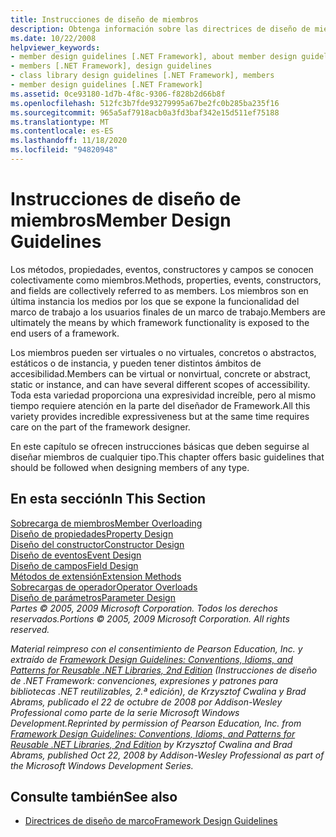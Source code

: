 ```yaml
---
title: Instrucciones de diseño de miembros
description: Obtenga información sobre las directrices de diseño de miembros en .NET. Los miembros incluyen métodos, propiedades, eventos, constructores y campos.
ms.date: 10/22/2008
helpviewer_keywords:
- member design guidelines [.NET Framework], about member design guidelines
- members [.NET Framework], design guidelines
- class library design guidelines [.NET Framework], members
- member design guidelines [.NET Framework]
ms.assetid: 0ce93180-1d7b-4f8c-9306-f828b2d66b8f
ms.openlocfilehash: 512fc3b7fde93279995a67be2fc0b285ba235f16
ms.sourcegitcommit: 965a5af7918acb0a3fd3baf342e15d511ef75188
ms.translationtype: MT
ms.contentlocale: es-ES
ms.lasthandoff: 11/18/2020
ms.locfileid: "94820948"
---
```

# <a name="member-design-guidelines"></a><span data-ttu-id="a1699-104">Instrucciones de diseño de miembros</span><span class="sxs-lookup"><span data-stu-id="a1699-104">Member Design Guidelines</span></span>
<span data-ttu-id="a1699-105">Los métodos, propiedades, eventos, constructores y campos se conocen colectivamente como miembros.</span><span class="sxs-lookup"><span data-stu-id="a1699-105">Methods, properties, events, constructors, and fields are collectively referred to as members.</span></span> <span data-ttu-id="a1699-106">Los miembros son en última instancia los medios por los que se expone la funcionalidad del marco de trabajo a los usuarios finales de un marco de trabajo.</span><span class="sxs-lookup"><span data-stu-id="a1699-106">Members are ultimately the means by which framework functionality is exposed to the end users of a framework.</span></span>  
  
 <span data-ttu-id="a1699-107">Los miembros pueden ser virtuales o no virtuales, concretos o abstractos, estáticos o de instancia, y pueden tener distintos ámbitos de accesibilidad.</span><span class="sxs-lookup"><span data-stu-id="a1699-107">Members can be virtual or nonvirtual, concrete or abstract, static or instance, and can have several different scopes of accessibility.</span></span> <span data-ttu-id="a1699-108">Toda esta variedad proporciona una expresividad increíble, pero al mismo tiempo requiere atención en la parte del diseñador de Framework.</span><span class="sxs-lookup"><span data-stu-id="a1699-108">All this variety provides incredible expressiveness but at the same time requires care on the part of the framework designer.</span></span>  
  
 <span data-ttu-id="a1699-109">En este capítulo se ofrecen instrucciones básicas que deben seguirse al diseñar miembros de cualquier tipo.</span><span class="sxs-lookup"><span data-stu-id="a1699-109">This chapter offers basic guidelines that should be followed when designing members of any type.</span></span>  
  
## <a name="in-this-section"></a><span data-ttu-id="a1699-110">En esta sección</span><span class="sxs-lookup"><span data-stu-id="a1699-110">In This Section</span></span>  
 [<span data-ttu-id="a1699-111">Sobrecarga de miembros</span><span class="sxs-lookup"><span data-stu-id="a1699-111">Member Overloading</span></span>](member-overloading.md)  
 [<span data-ttu-id="a1699-112">Diseño de propiedades</span><span class="sxs-lookup"><span data-stu-id="a1699-112">Property Design</span></span>](property.md)  
 [<span data-ttu-id="a1699-113">Diseño del constructor</span><span class="sxs-lookup"><span data-stu-id="a1699-113">Constructor Design</span></span>](constructor.md)  
 [<span data-ttu-id="a1699-114">Diseño de eventos</span><span class="sxs-lookup"><span data-stu-id="a1699-114">Event Design</span></span>](event.md)  
 [<span data-ttu-id="a1699-115">Diseño de campos</span><span class="sxs-lookup"><span data-stu-id="a1699-115">Field Design</span></span>](field.md)  
 [<span data-ttu-id="a1699-116">Métodos de extensión</span><span class="sxs-lookup"><span data-stu-id="a1699-116">Extension Methods</span></span>](extension-methods.md)  
 [<span data-ttu-id="a1699-117">Sobrecargas de operador</span><span class="sxs-lookup"><span data-stu-id="a1699-117">Operator Overloads</span></span>](operator-overloads.md)  
 [<span data-ttu-id="a1699-118">Diseño de parámetros</span><span class="sxs-lookup"><span data-stu-id="a1699-118">Parameter Design</span></span>](parameter-design.md)  
 <span data-ttu-id="a1699-119">*Partes © 2005, 2009 Microsoft Corporation. Todos los derechos reservados.*</span><span class="sxs-lookup"><span data-stu-id="a1699-119">*Portions © 2005, 2009 Microsoft Corporation. All rights reserved.*</span></span>  
  
 <span data-ttu-id="a1699-120">*Material reimpreso con el consentimiento de Pearson Education, Inc. y extraído de [Framework Design Guidelines: Conventions, Idioms, and Patterns for Reusable .NET Libraries, 2nd Edition](https://www.informit.com/store/framework-design-guidelines-conventions-idioms-and-9780321545619) (Instrucciones de diseño de .NET Framework: convenciones, expresiones y patrones para bibliotecas .NET reutilizables, 2.ª edición), de Krzysztof Cwalina y Brad Abrams, publicado el 22 de octubre de 2008 por Addison-Wesley Professional como parte de la serie Microsoft Windows Development.*</span><span class="sxs-lookup"><span data-stu-id="a1699-120">*Reprinted by permission of Pearson Education, Inc. from [Framework Design Guidelines: Conventions, Idioms, and Patterns for Reusable .NET Libraries, 2nd Edition](https://www.informit.com/store/framework-design-guidelines-conventions-idioms-and-9780321545619) by Krzysztof Cwalina and Brad Abrams, published Oct 22, 2008 by Addison-Wesley Professional as part of the Microsoft Windows Development Series.*</span></span>  
  
## <a name="see-also"></a><span data-ttu-id="a1699-121">Consulte también</span><span class="sxs-lookup"><span data-stu-id="a1699-121">See also</span></span>

- [<span data-ttu-id="a1699-122">Directrices de diseño de marco</span><span class="sxs-lookup"><span data-stu-id="a1699-122">Framework Design Guidelines</span></span>](index.md)

